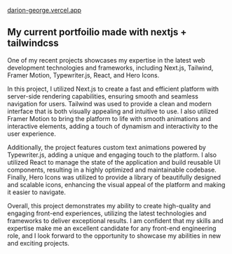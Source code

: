 [darion-george.vercel.app](https://darion-george.vercel.app/)



## My current portfoilio made with nextjs + tailwindcss

One of my recent projects showcases my expertise in the latest web development technologies and frameworks, including Next.js, Tailwind, Framer Motion, Typewriter.js, React, and Hero Icons.

In this project, I utilized Next.js to create a fast and efficient platform with server-side rendering capabilities, ensuring smooth and seamless navigation for users. Tailwind was used to provide a clean and modern interface that is both visually appealing and intuitive to use. I also utilized Framer Motion to bring the platform to life with smooth animations and interactive elements, adding a touch of dynamism and interactivity to the user experience.

Additionally, the project features custom text animations powered by Typewriter.js, adding a unique and engaging touch to the platform. I also utilized React to manage the state of the application and build reusable UI components, resulting in a highly optimized and maintainable codebase. Finally, Hero Icons was utilized to provide a library of beautifully designed and scalable icons, enhancing the visual appeal of the platform and making it easier to navigate.

Overall, this project demonstrates my ability to create high-quality and engaging front-end experiences, utilizing the latest technologies and frameworks to deliver exceptional results. I am confident that my skills and expertise make me an excellent candidate for any front-end engineering role, and I look forward to the opportunity to showcase my abilities in new and exciting projects.



